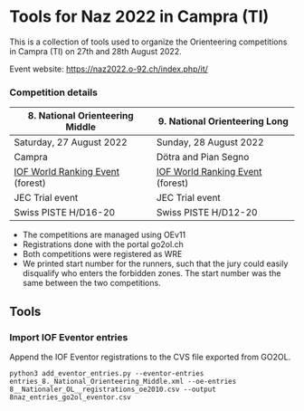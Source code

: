# Tools for Naz 2022 in Campra (TI)

This is a collection of tools used to organize the Orienteering competitions
in Campra (TI) on 27th and 28th August 2022.

Event website: https://naz2022.o-92.ch/index.php/it/

### Competition details

| 8. National Orienteering Middle | 9. National Orienteering Long |
| --------------------------------|-------------------------------|
| Saturday, 27 August 2022        |Sunday, 28 August 2022         |
| Campra                          |Dötra and Pian Segno           |
| [IOF World Ranking Event](https://eventor.orienteering.org/Events/Show/7433) (forest)|[IOF World Ranking Event](https://eventor.orienteering.org/Events/Show/7434) (forest)|
| JEC Trial event                 | JEC Trial event               |
| Swiss PISTE H/D16-20            | Swiss PISTE H/D12-20          |

- The competitions are managed using OEv11
- Registrations done with the portal go2ol.ch
- Both competitions were registered as WRE
- We printed start number for the runners, such that the jury could easily disqualify who enters the forbidden zones. The start number was the same between the two competitions.

## Tools

### Import IOF Eventor entries

Append the IOF Eventor registrations to the CVS file exported from GO2OL.

```shell
python3 add_eventor_entries.py --eventor-entries entries_8._National_Orienteering_Middle.xml --oe-entries 8__Nationaler_OL__registrations_oe2010.csv --output 8naz_entries_go2ol_eventor.csv
```
